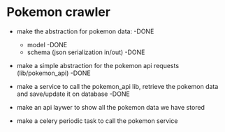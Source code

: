 # Pokemon crawler

- make the abstraction for pokemon data: -DONE
  - model -DONE
  - schema (json serialization in/out) -DONE

- make a simple abstraction for the pokemon api requests (lib/pokemon_api) -DONE

- make a service to call the pokemon_api lib, retrieve the pokemon data and save/update it on database -DONE

- make an api laywer to show all the pokemon data we have stored

- make a celery periodic task to call the pokemon service
